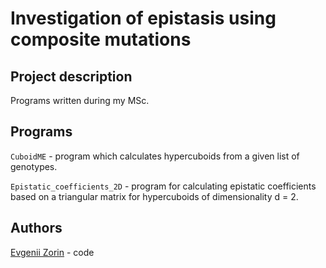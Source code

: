 # Investigation of epistasis using composite mutations

## Project description

Programs written during my MSc. 

## Programs

`CuboidME` - program which calculates hypercuboids from a given list of genotypes. 

`Epistatic_coefficients_2D` - program for calculating epistatic coefficients based on a triangular matrix for hypercuboids of dimensionality d = 2. 

## Authors

[Evgenii Zorin](https://github.com/EvgeniiZorin) - code
